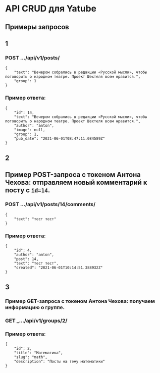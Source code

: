# API CRUD для Yatube

## Примеры запросов

## 1
### POST .../api/v1/posts/
```
{
    "text": "Вечером собрались в редакции «Русской мысли», чтобы поговорить о народном театре. Проект Шехтеля всем нравится.",
    "group": 1
} 
```

### Пример ответа:
```
{
    "id": 14,
    "text": "Вечером собрались в редакции «Русской мысли», чтобы поговорить о народном театре. Проект Шехтеля всем нравится.",
    "author": "anton",
    "image": null,
    "group": 1,
    "pub_date": "2021-06-01T08:47:11.084589Z"
} 
```

## 2
## Пример POST-запроса с токеном Антона Чехова: отправляем новый комментарий к посту с `id=14`.
### POST .../api/v1/posts/14/comments/
```
{
    "text": "тест тест"
} 
```

### Пример ответа:
```
{
    "id": 4,
    "author": "anton",
    "post": 14,
    "text": "тест тест",
    "created": "2021-06-01T10:14:51.388932Z"
} 
```

## 3
### Пример GET-запроса с токеном Антона Чехова: получаем информацию о группе.

### GET _.../api/v1/groups/2/

### Пример ответа:
```
{
    "id": 2,
    "title": "Математика",
    "slug": "math",
    "description": "Посты на тему математики"
} 
```